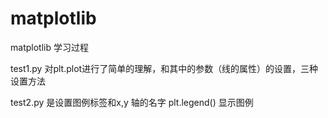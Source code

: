# matplotlib
matplotlib 学习过程

test1.py 对plt.plot进行了简单的理解，和其中的参数（线的属性）的设置，三种设置方法

test2.py 是设置图例标签和x,y 轴的名字  plt.legend() 显示图例

